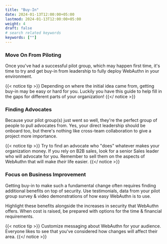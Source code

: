 ```yaml
---
title: "Buy-In"
date: 2024-01-13T12:00:00+05:00
lastmod: 2024-01-13T12:00:00+05:00
weight: 4
draft: false
# search related keywords
keywords: [""]
---
```


### Move On From Piloting

Once you've had a successful pilot group, which may happen first time, it's time to try and get buy-in from leadership to fully deploy WebAuthn in your environment.

{{< notice tip >}}
Depending on where the initial idea came from, getting buy-in may be easy or hard for you. Luckily you have this guide to help fill in the gaps for different parts of your organization!
{{</ notice >}}

### Finding Advocates

Because your pilot group(s) just went so well, they're the perfect group of people to pull advocates from. Yes, your direct leadership should be onboard too, but there's nothing like cross-team collaboration to give a project more importance.

{{< notice tip >}}
Try to find an advocate who "does" whatever makes your organization money. If you rely on B2B sales, look for a senior Sales leader who will advocate for you. Remember to sell them on the aspects of WebAuthn that will make _their_ life easier.
{{</ notice >}}

### Focus on Business Improvement

Getting buy-in to make such a fundamental change often requires finding additional benefits on top of security. Use testimonials, data from your pilot group survey & video demonstrations of how easy WebAuthn is to use.

Highlight these benefits alongside the increases in security that WebAuthn offers. When cost is raised, be prepared with options for the time & financial requirements.

{{< notice tip >}}
Customize messaging about WebAuthn for your audience. Everyone likes to see that you've considered how changes will affect their area.
{{</ notice >}}